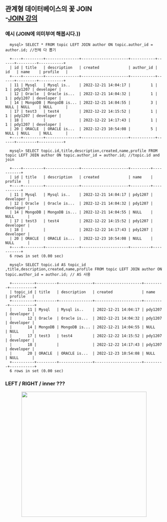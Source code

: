 ## 관계형 데이터베이스의 꽃 JOIN <br> -[JOIN 강의](https://opentutorials.org/course/3884/25179)

### 예시 (JOIN에 의미부여 해봅시다.))

      mysql> SELECT * FROM topic LEFT JOIN author ON topic.author_id = author.id; //전체 다 뽑기
      
      +----+---------+---------------+---------------------+-----------+------+---------+-----------+
      | id | title   | description   | created             | author_id | id   | name    | profile   |
      +----+---------+---------------+---------------------+-----------+------+---------+-----------+
      | 11 | Mysql   | Mysql is..    | 2022-12-21 14:04:17 |         1 |    1 | pdy1207 | developer |
      | 12 | Oracle  | Oracle is...  | 2022-12-21 14:04:32 |         1 |    1 | pdy1207 | developer |
      | 14 | MongoDB | MongoDB is... | 2022-12-21 14:04:55 |         3 | NULL | NULL    | NULL      |
      | 17 | test3   | test4         | 2022-12-22 14:15:52 |         1 |    1 | pdy1207 | developer |
      | 18 |         |               | 2022-12-22 14:17:43 |         1 |    1 | pdy1207 | developer |
      | 20 | ORACLE  | ORACLE is...  | 2022-12-23 10:54:08 |         5 | NULL | NULL    | NULL      |
      +----+---------+---------------+---------------------+-----------+------+---------+-----------+
      
      mysql> SELECT topic.id,title,description,created,name,profile FROM topic LEFT JOIN author ON topic.author_id = author.id; //topic.id and join
      
      +----+---------+---------------+---------------------+---------+-----------+
      | id | title   | description   | created             | name    | profile   |
      +----+---------+---------------+---------------------+---------+-----------+
      | 11 | Mysql   | Mysql is..    | 2022-12-21 14:04:17 | pdy1207 | developer |
      | 12 | Oracle  | Oracle is...  | 2022-12-21 14:04:32 | pdy1207 | developer |
      | 14 | MongoDB | MongoDB is... | 2022-12-21 14:04:55 | NULL    | NULL      |
      | 17 | test3   | test4         | 2022-12-22 14:15:52 | pdy1207 | developer |
      | 18 |         |               | 2022-12-22 14:17:43 | pdy1207 | developer |
      | 20 | ORACLE  | ORACLE is...  | 2022-12-23 10:54:08 | NULL    | NULL      |
      +----+---------+---------------+---------------------+---------+-----------+
      6 rows in set (0.00 sec)

      mysql> SELECT topic.id AS topic_id ,title,description,created,name,profile FROM topic LEFT JOIN author ON topic.author_id = author.id; // AS 사용
      
      +----------+---------+---------------+---------------------+---------+-----------+
      | topic_id | title   | description   | created             | name    | profile   |
      +----------+---------+---------------+---------------------+---------+-----------+
      |       11 | Mysql   | Mysql is..    | 2022-12-21 14:04:17 | pdy1207 | developer |
      |       12 | Oracle  | Oracle is...  | 2022-12-21 14:04:32 | pdy1207 | developer |
      |       14 | MongoDB | MongoDB is... | 2022-12-21 14:04:55 | NULL    | NULL      |
      |       17 | test3   | test4         | 2022-12-22 14:15:52 | pdy1207 | developer |
      |       18 |         |               | 2022-12-22 14:17:43 | pdy1207 | developer |
      |       20 | ORACLE  | ORACLE is...  | 2022-12-23 10:54:08 | NULL    | NULL      |
      +----------+---------+---------------+---------------------+---------+-----------+
      6 rows in set (0.00 sec)


###  LEFT / RIGHT / inner ???   

<p align="center">
  <img src="https://user-images.githubusercontent.com/110442250/209277645-5e91c84d-38c6-4955-90d5-b948dd7ef6d2.jpg" height="400">

</p>
